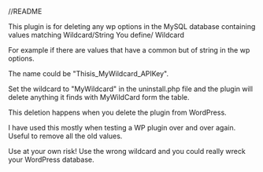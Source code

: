 //README


This plugin is for deleting any wp options in the MySQL database containing values matching
Wildcard/String You define/ Wildcard

For example if there are values that have a common but of string in the wp options.

The name could be "Thisis_MyWildcard_APIKey".

Set the wildcard to "MyWildcard" in the uninstall.php file and the plugin will delete anything it finds with MyWildCard form the table.

This deletion happens when you delete the plugin from WordPress.

I have used this mostly when testing a WP plugin over and over again. Useful to remove all the old values.

Use at your own risk! Use the wrong wildcard and you could really wreck your WordPress database.
